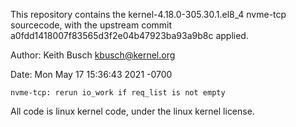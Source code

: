 This repository contains the kernel-4.18.0-305.30.1.el8_4 nvme-tcp sourcecode, with the upstream commit a0fdd1418007f83565d3f2e04b47923ba93a9b8c applied.

Author: Keith Busch <kbusch@kernel.org>

Date:   Mon May 17 15:36:43 2021 -0700

    nvme-tcp: rerun io_work if req_list is not empty


All code is linux kernel code, under the linux kernel license.
